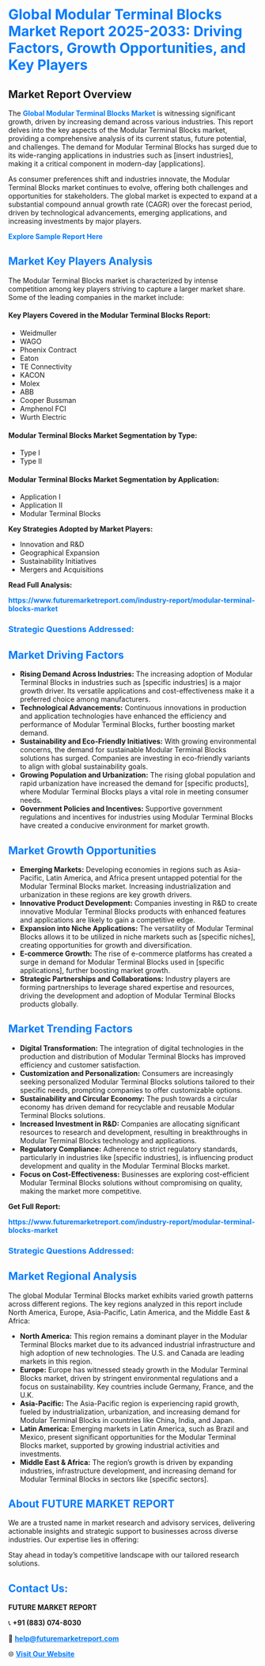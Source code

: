 <h1 style="color: #007BFF;">Global Modular Terminal Blocks Market Report 2025-2033: Driving Factors, Growth Opportunities, and Key Players</h1>

<section id="overview">
<h2>Market Report Overview</h2>
<p>The <a href="https://www.futuremarketreport.com/industry-report/modular-terminal-blocks-market" style="color: #007BFF; text-decoration: none;"><strong>Global Modular Terminal Blocks Market</strong></a> is witnessing significant growth, driven by increasing demand across various industries. This report delves into the key aspects of the Modular Terminal Blocks market, providing a comprehensive analysis of its current status, future potential, and challenges. The demand for Modular Terminal Blocks has surged due to its wide-ranging applications in industries such as [insert industries], making it a critical component in modern-day [applications].</p>
<p>As consumer preferences shift and industries innovate, the Modular Terminal Blocks market continues to evolve, offering both challenges and opportunities for stakeholders. The global market is expected to expand at a substantial compound annual growth rate (CAGR) over the forecast period, driven by technological advancements, emerging applications, and increasing investments by major players.</p>
</section>

<section id="overview">
<p><a href="https://www.futuremarketreport.com/request-sample/reportId=111630" style="color: #007BFF; text-decoration: none;"><strong>Explore Sample Report Here</strong></a></p>
</section>

<section id="key-players">
<h2 style="color: #007BFF;">Market Key Players Analysis</h2>
<p>The Modular Terminal Blocks market is characterized by intense competition among key players striving to capture a larger market share. Some of the leading companies in the market include:</p>
<h4>Key Players Covered in the Modular Terminal Blocks Report:</h4>
<ul><li>Weidmuller</li><li>WAGO</li><li>Phoenix Contract</li><li>Eaton</li><li>TE Connectivity</li><li>KACON</li><li>Molex</li><li>ABB</li><li>Cooper Bussman</li><li>Amphenol FCI</li><li>Wurth Electric</li></ul>
<h4>Modular Terminal Blocks Market Segmentation by Type:</h4>
<ul><li>Type I</li><li>Type II</li></ul>

<h4>Modular Terminal Blocks Market Segmentation by Application:</h4>
<ul><li>Application I</li><li>Application II</li><li>Modular Terminal Blocks</li></ul>
<p><strong>Key Strategies Adopted by Market Players:</strong></p>
<ul>
<li>Innovation and R&D</li>
<li>Geographical Expansion</li>
<li>Sustainability Initiatives</li>
<li>Mergers and Acquisitions</li>
</ul>
</section>

<section>
<p><strong>Read Full Analysis: </strong></p><a href="https://www.futuremarketreport.com/industry-report/modular-terminal-blocks-market" style="color: #007BFF; text-decoration: none;"><strong>https://www.futuremarketreport.com/industry-report/modular-terminal-blocks-market</strong></a>
<h3 style="color: #007BFF;">Strategic Questions Addressed:</h3>
</section>

<section id="driving-factors">
<h2 style="color: #007BFF;">Market Driving Factors</h2>
<ul>
<li><strong>Rising Demand Across Industries:</strong> The increasing adoption of Modular Terminal Blocks in industries such as [specific industries] is a major growth driver. Its versatile applications and cost-effectiveness make it a preferred choice among manufacturers.</li>
<li><strong>Technological Advancements:</strong> Continuous innovations in production and application technologies have enhanced the efficiency and performance of Modular Terminal Blocks, further boosting market demand.</li>
<li><strong>Sustainability and Eco-Friendly Initiatives:</strong> With growing environmental concerns, the demand for sustainable Modular Terminal Blocks solutions has surged. Companies are investing in eco-friendly variants to align with global sustainability goals.</li>
<li><strong>Growing Population and Urbanization:</strong> The rising global population and rapid urbanization have increased the demand for [specific products], where Modular Terminal Blocks plays a vital role in meeting consumer needs.</li>
<li><strong>Government Policies and Incentives:</strong> Supportive government regulations and incentives for industries using Modular Terminal Blocks have created a conducive environment for market growth.</li>
</ul>
</section>

<section id="growth-opportunities">
<h2 style="color: #007BFF;">Market Growth Opportunities</h2>
<ul>
<li><strong>Emerging Markets:</strong> Developing economies in regions such as Asia-Pacific, Latin America, and Africa present untapped potential for the Modular Terminal Blocks market. Increasing industrialization and urbanization in these regions are key growth drivers.</li>
<li><strong>Innovative Product Development:</strong> Companies investing in R&D to create innovative Modular Terminal Blocks products with enhanced features and applications are likely to gain a competitive edge.</li>
<li><strong>Expansion into Niche Applications:</strong> The versatility of Modular Terminal Blocks allows it to be utilized in niche markets such as [specific niches], creating opportunities for growth and diversification.</li>
<li><strong>E-commerce Growth:</strong> The rise of e-commerce platforms has created a surge in demand for Modular Terminal Blocks used in [specific applications], further boosting market growth.</li>
<li><strong>Strategic Partnerships and Collaborations:</strong> Industry players are forming partnerships to leverage shared expertise and resources, driving the development and adoption of Modular Terminal Blocks products globally.</li>
</ul>
</section>

<section id="trending-factors">
<h2 style="color: #007BFF;">Market Trending Factors</h2>
<ul>
<li><strong>Digital Transformation:</strong> The integration of digital technologies in the production and distribution of Modular Terminal Blocks has improved efficiency and customer satisfaction.</li>
<li><strong>Customization and Personalization:</strong> Consumers are increasingly seeking personalized Modular Terminal Blocks solutions tailored to their specific needs, prompting companies to offer customizable options.</li>
<li><strong>Sustainability and Circular Economy:</strong> The push towards a circular economy has driven demand for recyclable and reusable Modular Terminal Blocks solutions.</li>
<li><strong>Increased Investment in R&D:</strong> Companies are allocating significant resources to research and development, resulting in breakthroughs in Modular Terminal Blocks technology and applications.</li>
<li><strong>Regulatory Compliance:</strong> Adherence to strict regulatory standards, particularly in industries like [specific industries], is influencing product development and quality in the Modular Terminal Blocks market.</li>
<li><strong>Focus on Cost-Effectiveness:</strong> Businesses are exploring cost-efficient Modular Terminal Blocks solutions without compromising on quality, making the market more competitive.</li>
</ul>
</section>

<section>
<p><strong>Get Full Report: </strong></p><a href="https://www.futuremarketreport.com/industry-report/modular-terminal-blocks-market" style="color: #007BFF; text-decoration: none;"><strong>https://www.futuremarketreport.com/industry-report/modular-terminal-blocks-market</strong></a>
<h3 style="color: #007BFF;">Strategic Questions Addressed:</h3>
</section>


<section id="regional-analysis">
<h2 style="color: #007BFF;">Market Regional Analysis</h2>
<p>The global Modular Terminal Blocks market exhibits varied growth patterns across different regions. The key regions analyzed in this report include North America, Europe, Asia-Pacific, Latin America, and the Middle East & Africa:</p>
<ul>
<li><strong>North America:</strong> This region remains a dominant player in the Modular Terminal Blocks market due to its advanced industrial infrastructure and high adoption of new technologies. The U.S. and Canada are leading markets in this region.</li>
<li><strong>Europe:</strong> Europe has witnessed steady growth in the Modular Terminal Blocks market, driven by stringent environmental regulations and a focus on sustainability. Key countries include Germany, France, and the U.K.</li>
<li><strong>Asia-Pacific:</strong> The Asia-Pacific region is experiencing rapid growth, fueled by industrialization, urbanization, and increasing demand for Modular Terminal Blocks in countries like China, India, and Japan.</li>
<li><strong>Latin America:</strong> Emerging markets in Latin America, such as Brazil and Mexico, present significant opportunities for the Modular Terminal Blocks market, supported by growing industrial activities and investments.</li>
<li><strong>Middle East & Africa:</strong> The region’s growth is driven by expanding industries, infrastructure development, and increasing demand for Modular Terminal Blocks in sectors like [specific sectors].</li>
</ul>
</section>

<footer>
<h2 style="color: #007BFF;">About FUTURE MARKET REPORT</h2>
<p>We are a trusted name in market research and advisory services, delivering actionable insights and strategic support to businesses across diverse industries. Our expertise lies in offering:</p>

<p>Stay ahead in today’s competitive landscape with our tailored research solutions.</p>

<h2 style="color: #007BFF;">Contact Us:</h2>
<p><strong>FUTURE MARKET REPORT</strong></p>
<p>📞 <strong>+91 (883) 074-8030</strong></p>
<p>📧 <strong><a href="mailto:help@futuremarketreport.com" style="color: #007BFF;">help@futuremarketreport.com</a></strong></p>
<p>🌐 <strong><a href="https://www.futuremarketreport.com/" style="color: #007BFF;">Visit Our Website</a></strong></p>
</footer>